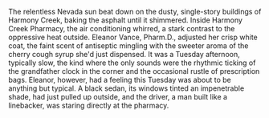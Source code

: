 The relentless Nevada sun beat down on the dusty, single-story buildings of Harmony Creek, baking the asphalt until it shimmered.  Inside Harmony Creek Pharmacy, the air conditioning whirred, a stark contrast to the oppressive heat outside.  Eleanor Vance, Pharm.D., adjusted her crisp white coat, the faint scent of antiseptic mingling with the sweeter aroma of the cherry cough syrup she'd just dispensed.  It was a Tuesday afternoon, typically slow, the kind where the only sounds were the rhythmic ticking of the grandfather clock in the corner and the occasional rustle of prescription bags. Eleanor, however, had a feeling this Tuesday was about to be anything but typical.  A black sedan, its windows tinted an impenetrable shade, had just pulled up outside, and the driver, a man built like a linebacker, was staring directly at the pharmacy.
